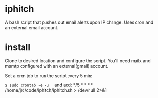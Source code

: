 iphitch
=======

A bash script that pushes out email alerts upon IP change. Uses cron and an external email account.

install
=======

Clone to desired location and configure the script.
You'll need mailx and msmtp configured with an external(gmail) account.

Set a cron job to run the script every 5 min:

<code>$ sudo crontab -e -u <user> </code>
and add:
*/5 * * * * /home/jrd/code/iphitch/iphitch.sh > /dev/null 2>&1

